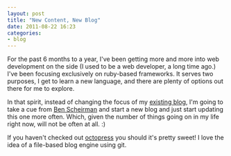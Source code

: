 ```yaml
---
layout: post
title: "New Content, New Blog"
date: 2011-08-22 16:23
categories:
- blog
---
```


For the past 6 months to a year, I've been getting more and more into
web development on the side (I used to be a web developer, a long time
ago.) I've been focusing exclusively on ruby-based frameworks. It serves
two purposes, I get to learn a new language, and there are plenty of
options out there for me to explore.

In that spirit, instead of changing the focus of my [existing
blog](http://www.aaronlerch.com/blog/), I'm
going to take a cue from [Ben
Scheirman](http://benscheirman.com/blog/2011/08/17/a-fresh-start/) and
start a new blog and just start updating this one more often. Which,
given the number of things going on in my life right now, will not be
often at all. :)

If you haven't checked out [octopress](http://octopress.org/) you should it's pretty sweet! I love the idea of a file-based blog engine using git.
